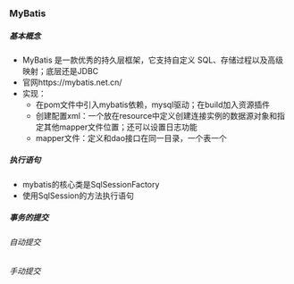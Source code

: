 ### MyBatis

##### 基本概念

* MyBatis 是一款优秀的持久层框架，它支持自定义 SQL、存储过程以及高级映射；底层还是JDBC
* 官网https://mybatis.net.cn/
* 实现：
  * 在pom文件中引入mybatis依赖，mysql驱动；在build加入资源插件
  * 创建配置xml：一个放在resource中定义创建连接实例的数据源对象和指定其他mapper文件位置；还可以设置日志功能
  * mapper文件：定义和dao接口在同一目录，一个表一个

##### 执行语句

* mybatis的核心类是SqlSessionFactory
* 使用SqlSession的方法执行语句 

##### 事务的提交

###### 自动提交

###### 手动提交
